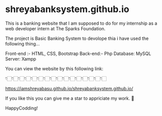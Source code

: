 # shreyabanksystem.github.io

This is a banking website that I am supposed to do for my internship as a web developer intern at The Sparks Foundation.

The project is Basic Banking System
to devolope thia i have used the following thing...

Front-end :- HTML, CSS, Bootstrap
Back-end:- Php
Database: MySQL
Server: Xampp

You can view the website by this following link: 

👇🏻👇🏻👇🏻👇🏻👇🏻👇🏻👇🏻👇🏻👇🏻👇🏻👇🏻👇🏻👇🏻👇🏻👇🏻👇🏻

https://iamshreyabasu.github.io/shreyabanksystem.github.io/

If you like this you can give me a star to appriciate my work. 🙂

HappyCodding!
